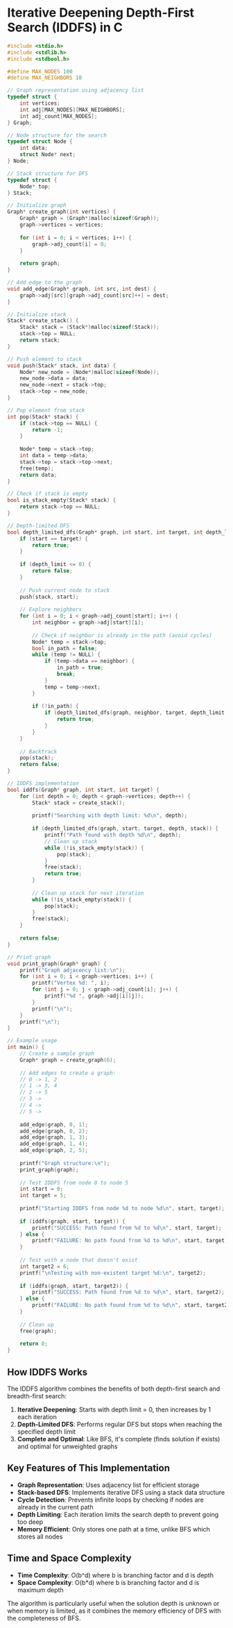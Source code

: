 # Iterative Deepening Depth-First Search (IDDFS) in C

```c
#include <stdio.h>
#include <stdlib.h>
#include <stdbool.h>

#define MAX_NODES 100
#define MAX_NEIGHBORS 10

// Graph representation using adjacency list
typedef struct {
    int vertices;
    int adj[MAX_NODES][MAX_NEIGHBORS];
    int adj_count[MAX_NODES];
} Graph;

// Node structure for the search
typedef struct Node {
    int data;
    struct Node* next;
} Node;

// Stack structure for DFS
typedef struct {
    Node* top;
} Stack;

// Initialize graph
Graph* create_graph(int vertices) {
    Graph* graph = (Graph*)malloc(sizeof(Graph));
    graph->vertices = vertices;
    
    for (int i = 0; i < vertices; i++) {
        graph->adj_count[i] = 0;
    }
    
    return graph;
}

// Add edge to the graph
void add_edge(Graph* graph, int src, int dest) {
    graph->adj[src][graph->adj_count[src]++] = dest;
}

// Initialize stack
Stack* create_stack() {
    Stack* stack = (Stack*)malloc(sizeof(Stack));
    stack->top = NULL;
    return stack;
}

// Push element to stack
void push(Stack* stack, int data) {
    Node* new_node = (Node*)malloc(sizeof(Node));
    new_node->data = data;
    new_node->next = stack->top;
    stack->top = new_node;
}

// Pop element from stack
int pop(Stack* stack) {
    if (stack->top == NULL) {
        return -1;
    }
    
    Node* temp = stack->top;
    int data = temp->data;
    stack->top = stack->top->next;
    free(temp);
    return data;
}

// Check if stack is empty
bool is_stack_empty(Stack* stack) {
    return stack->top == NULL;
}

// Depth-limited DFS
bool depth_limited_dfs(Graph* graph, int start, int target, int depth_limit, Stack* stack) {
    if (start == target) {
        return true;
    }
    
    if (depth_limit <= 0) {
        return false;
    }
    
    // Push current node to stack
    push(stack, start);
    
    // Explore neighbors
    for (int i = 0; i < graph->adj_count[start]; i++) {
        int neighbor = graph->adj[start][i];
        
        // Check if neighbor is already in the path (avoid cycles)
        Node* temp = stack->top;
        bool in_path = false;
        while (temp != NULL) {
            if (temp->data == neighbor) {
                in_path = true;
                break;
            }
            temp = temp->next;
        }
        
        if (!in_path) {
            if (depth_limited_dfs(graph, neighbor, target, depth_limit - 1, stack)) {
                return true;
            }
        }
    }
    
    // Backtrack
    pop(stack);
    return false;
}

// IDDFS implementation
bool iddfs(Graph* graph, int start, int target) {
    for (int depth = 0; depth < graph->vertices; depth++) {
        Stack* stack = create_stack();
        
        printf("Searching with depth limit: %d\n", depth);
        
        if (depth_limited_dfs(graph, start, target, depth, stack)) {
            printf("Path found with depth %d\n", depth);
            // Clean up stack
            while (!is_stack_empty(stack)) {
                pop(stack);
            }
            free(stack);
            return true;
        }
        
        // Clean up stack for next iteration
        while (!is_stack_empty(stack)) {
            pop(stack);
        }
        free(stack);
    }
    
    return false;
}

// Print graph
void print_graph(Graph* graph) {
    printf("Graph adjacency list:\n");
    for (int i = 0; i < graph->vertices; i++) {
        printf("Vertex %d: ", i);
        for (int j = 0; j < graph->adj_count[i]; j++) {
            printf("%d ", graph->adj[i][j]);
        }
        printf("\n");
    }
    printf("\n");
}

// Example usage
int main() {
    // Create a sample graph
    Graph* graph = create_graph(6);
    
    // Add edges to create a graph:
    // 0 -> 1, 2
    // 1 -> 3, 4
    // 2 -> 5
    // 3 -> 
    // 4 -> 
    // 5 -> 
    
    add_edge(graph, 0, 1);
    add_edge(graph, 0, 2);
    add_edge(graph, 1, 3);
    add_edge(graph, 1, 4);
    add_edge(graph, 2, 5);
    
    printf("Graph structure:\n");
    print_graph(graph);
    
    // Test IDDFS from node 0 to node 5
    int start = 0;
    int target = 5;
    
    printf("Starting IDDFS from node %d to node %d\n", start, target);
    
    if (iddfs(graph, start, target)) {
        printf("SUCCESS: Path found from %d to %d\n", start, target);
    } else {
        printf("FAILURE: No path found from %d to %d\n", start, target);
    }
    
    // Test with a node that doesn't exist
    int target2 = 6;
    printf("\nTesting with non-existent target %d:\n", target2);
    
    if (iddfs(graph, start, target2)) {
        printf("SUCCESS: Path found from %d to %d\n", start, target2);
    } else {
        printf("FAILURE: No path found from %d to %d\n", start, target2);
    }
    
    // Clean up
    free(graph);
    
    return 0;
}
```

## How IDDFS Works

The IDDFS algorithm combines the benefits of both depth-first search and breadth-first search:

1. **Iterative Deepening**: Starts with depth limit = 0, then increases by 1 each iteration
2. **Depth-Limited DFS**: Performs regular DFS but stops when reaching the specified depth limit
3. **Complete and Optimal**: Like BFS, it's complete (finds solution if exists) and optimal for unweighted graphs

## Key Features of This Implementation

- **Graph Representation**: Uses adjacency list for efficient storage
- **Stack-based DFS**: Implements iterative DFS using a stack data structure
- **Cycle Detection**: Prevents infinite loops by checking if nodes are already in the current path
- **Depth Limiting**: Each iteration limits the search depth to prevent going too deep
- **Memory Efficient**: Only stores one path at a time, unlike BFS which stores all nodes

## Time and Space Complexity

- **Time Complexity**: O(b^d) where b is branching factor and d is depth
- **Space Complexity**: O(b*d) where b is branching factor and d is maximum depth

The algorithm is particularly useful when the solution depth is unknown or when memory is limited, as it combines the memory efficiency of DFS with the completeness of BFS.

